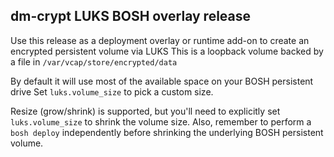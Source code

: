 ## dm-crypt LUKS BOSH overlay release

Use this release as a deployment overlay or runtime add-on to create an encrypted persistent volume via LUKS
This is a loopback volume backed by a file in `/var/vcap/store/encrypted/data`

By default it will use most of the available space on your BOSH persistent drive
Set `luks.volume_size` to pick a custom size.

Resize (grow/shrink) is supported, but you'll need to explicitly set `luks.volume_size` to shrink the volume size.
Also, remember to perform a `bosh deploy` independently before shrinking the underlying BOSH persistent volume.


